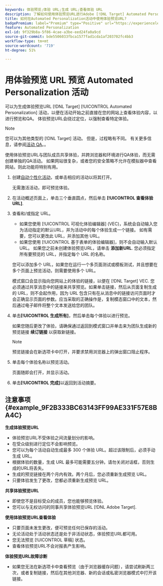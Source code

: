 ```yaml
---
keywords: 体验预览;体验 URL;生成 URL;查看体验 URL
description: 了解如何使用体验预览URL进行Adobe [!DNL Target] Automated Personalization活动，以便在活动开始之前直接在您的网站上查看体验内容。
title: 如何在Automated Personalization活动中使用体验预览URL?
badgePremium: label="Premium" type="Positive" url="https://experienceleague.adobe.com/docs/target/using/introduction/intro.html?lang=en#premium newtab=true" tooltip="See what's included in Target Premium."
feature: Automated Personalization
exl-id: 9f329b8a-5f86-4cae-a3be-eed24fa0a9cd
source-git-commit: bde5506033fbca1577fad1cda1af203702fc4bb3
workflow-type: tm+mt
source-wordcount: '719'
ht-degree: 51%

---
```


# 用体验预览 URL 预览 Automated Personalization 活动

可以为生成体验预览URL [!DNL Target] [!UICONTROL Automated Personalization] 活动，以便在活动开始之前直接在您的网站上查看体验内容，以进行预览和QA。 体验预览URL会绕过定位，以强制查看特定体验。

>[!NOTE]
>
>您可以为其他类型的 [!DNL Target] 活动。 但是，过程略有不同。 有关更多信息，请参阅[活动 QA](/help/main/c-activities/c-activity-qa/activity-qa.md#preview)。。

使用体验预览URL与团队成员共享体验，并跨浏览器和环境进行QA体验，而无需创建单独的QA活动。 如果网站很复杂，或者您的安全策略不允许在模拟器中查看网站，则此功能将特别有用。

1. 创建[自动个性化活动](/help/main/c-activities/t-automated-personalization/create-ap-activity.md#task_8AAF837796D74CF893CA2F88BA1491C9)，或单击相应的活动以将其打开。

   无需激活活动，即可预览体验。

1. 在活动概述页面上，单击三个垂直圆点，然后单击 **[!UICONTROL 查看体验URL]**.

1. 查看和/或指定 URL。

   * 如果您使用 [!UICONTROL 可视化体验编辑器] (VEC)，系统会自动输入您为活动指定的默认URL，并为活动中的每个体验生成一个链接。 如有需要，您可以更改此 URL，并添加其他 URL。
   * 如果您使用 [!UICONTROL 基于表单的体验编辑器]，则不会自动输入默认URL。 如果您之前未创建体验预览URL，请单击 **添加新URL**. 您必须指定所有要预览的 URL，并指定每个 URL 的名称。

   您可以添加多个 URL，如果您在运行一个多页面测试或模板测试，并且想要在多个页面上预览活动，则需要使用多个 URL。

   模式窗口会显示指向您网站上的体验的链接，以便在 [!DNL Target] VEC. 您必须通过共享消息中的链接来共享预览。如果单击链接，然后从页面复制生成的 URL，则不会起作用，因为 URL 包含只有在从消息中的链接访问页面时才会正确显示页面的参数。应当采取的正确操作是，复制模态窗口中的文本，然后通过电子邮件将整个文本发送给您的团队。

1. 单击&#x200B;**[!UICONTROL 生成所有]**，然后单击每个体验以进行预览。

   如果您随后更改了体验，请确保通过返回到模式窗口并单击来为团队生成新的预览链接 **续订链接** 以获取新链接。

   >[!NOTE]
   >
   >预览链接会在新选项卡中打开，并要求禁用浏览器上的弹出窗口阻止程序。

1. 单击每个体验名称以预览活动。

   页面随即会打开，并显示活动。

1. 单击&#x200B;**[!UICONTROL 完成]**&#x200B;以返回到活动摘要。

## 注意事项 {#example_9F2B333BC63143FF99AE331F57E8BA4C}

**生成体验预览URL**

* 体验预览URL不受体验之间流量划分的影响。
* 在受众级别进行定位不会影响预览。
* 您可以为每个活动自动生成最多 300 个体验 URL。超过该限制后，必须手动生成 URL。
* 根据体验的数量，生成 URL 最多可能需要五分钟。请勿关闭对话框，否则生成的URL将丢失。
* 生成的预览链接在两个月内有效。两个月后，您必须重新生成预览 URL。
* 只要体验发生了更改，您都必须重新生成预览 URL。

**共享体验预览URL**

* 即使您不是目标受众的成员，您也能够预览体验。
* 您可以与无权访问的同事共享体验预览URL [!DNL Adobe Target].

**使用体验预览URL查看体验**

* 只要页面未发生更改，便可预览任何已保存的活动。
* 无论活动处于活动状态还是处于非活动状态，体验预览URL都可用。
* 您无法预览 [!UICONTROL 草稿] 状态。
* 查看体验预览URL不会对报表产生影响。

**体验预览URL故障诊断**

* 如果您无法在新选项卡中查看预览（由于浏览器缓存问题），请尝试刷新两三次，或者复制链接，然后在其他浏览器、新的会话或私密浏览器模式中打开该链接。

